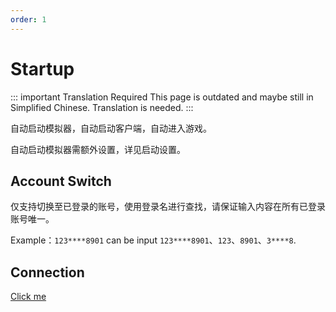 ```yaml
---
order: 1
---
```


# Startup

::: important Translation Required
This page is outdated and maybe still in Simplified Chinese. Translation is needed.
:::

自动启动模拟器，自动启动客户端，自动进入游戏。

自动启动模拟器需额外设置，详见启动设置。

## Account Switch

仅支持切换至已登录的账号，使用登录名进行查找，请保证输入内容在所有已登录账号唯一。

Example：`123****8901` can be input `123****8901`、`123`、`8901`、`3****8`.

## Connection

[Click me](../connection.md)
